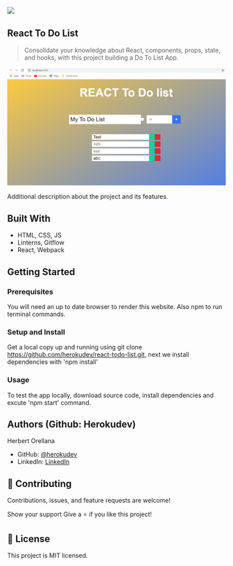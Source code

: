 ![](https://img.shields.io/badge/Microverse-blueviolet)

## React To Do List ##

> Consolidate your knowledge about React, components, props, state, and hooks, with this project building a Do To List App.

![screenshot](./app_screenshot.png)

Additional description about the project and its features.


## Built With

- HTML, CSS, JS
- Linterns, Gitflow
- React, Webpack


## Getting Started

### Prerequisites
You will need an up to date browser to render this website. Also npm to run terminal commands.

### Setup and Install
Get a local copy up and running using git clone https://github.com/herokudev/react-todo-list.git, next we install dependencies with 'npm install'


### Usage
To test the app locally, download source code, install dependencies and excute 'npm start' command.


## Authors (Github: Herokudev)
Herbert Orellana

- GitHub: [@herokudev](https://github.com/herokudev)
- LinkedIn: [LinkedIn](https://linkedin.com/in/armando-orellana-a0b50b34)


## 🤝 Contributing
Contributions, issues, and feature requests are welcome!

Show your support
Give a ⭐️ if you like this project!


## 📝 License 
This project is MIT licensed.